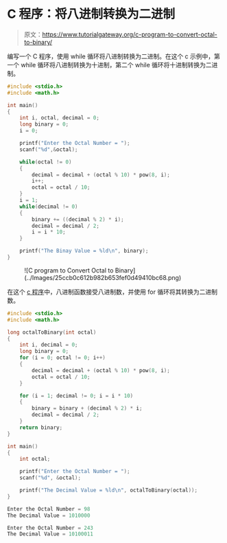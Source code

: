 # C 程序：将八进制转换为二进制

> 原文：<https://www.tutorialgateway.org/c-program-to-convert-octal-to-binary/>

编写一个 C 程序，使用 while 循环将八进制转换为二进制。在这个 c 示例中，第一个 while 循环将八进制转换为十进制，第二个 while 循环将十进制转换为二进制。

```c
#include <stdio.h>
#include <math.h>

int main()
{
    int i, octal, decimal = 0;
    long binary = 0;
    i = 0;

    printf("Enter the Octal Number = ");
    scanf("%d",&octal);

    while(octal != 0)
    {
        decimal = decimal + (octal % 10) * pow(8, i);
        i++;
        octal = octal / 10;
    }
    i = 1;
    while(decimal != 0)
    {
        binary += ((decimal % 2) * i);
        decimal = decimal / 2;
        i = i * 10;
    }

    printf("The Binay Value = %ld\n", binary); 
}
```

<figure class="wp-block-image size-large">![C program to Convert Octal to Binary](../Images/25ccb0c612b982b653fef0d49410bc68.png)</figure>

在这个 [c 程序](https://www.tutorialgateway.org/c-programming-examples/)中，八进制函数接受八进制数，并使用 for 循环将其转换为二进制数。

```c
#include <stdio.h>
#include <math.h>

long octalToBinary(int octal)
{
    int i, decimal = 0;
    long binary = 0;
    for (i = 0; octal != 0; i++)
    {
        decimal = decimal + (octal % 10) * pow(8, i);
        octal = octal / 10;
    }

    for (i = 1; decimal != 0; i = i * 10)
    {
        binary = binary + (decimal % 2) * i;
        decimal = decimal / 2;
    }
    return binary;
}

int main()
{
    int octal;

    printf("Enter the Octal Number = ");
    scanf("%d", &octal);

    printf("The Decimal Value = %ld\n", octalToBinary(octal));
}
```

```c
Enter the Octal Number = 98
The Decimal Value = 1010000

Enter the Octal Number = 243
The Decimal Value = 10100011
```
